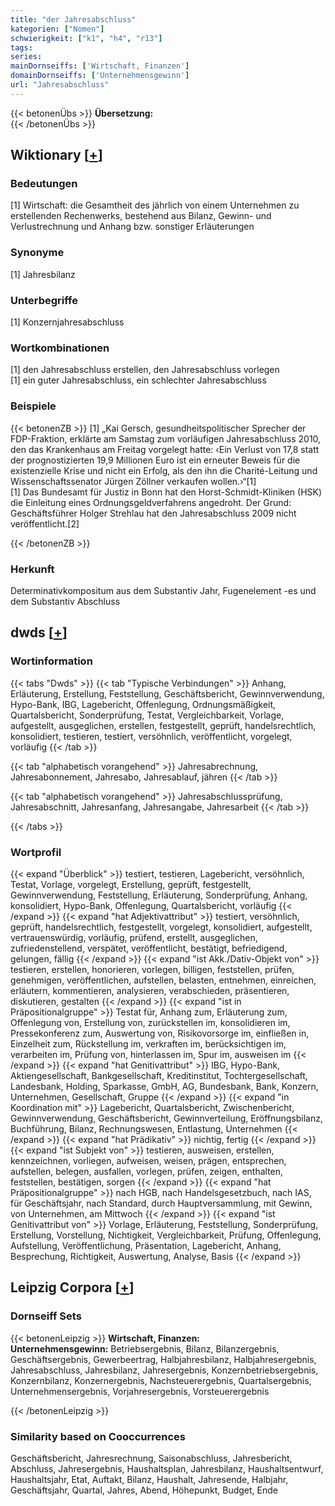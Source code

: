 ```yaml
---
title: "der Jahresabschluss"
kategorien: ["Nomen"]
schwierigkeit: ["k1", "h4", "r13"]
tags:
series:
mainDornseiffs: ['Wirtschaft, Finanzen']
domainDornseiffs: ['Unternehmensgewinn']
url: "Jahresabschluss"
---
```


{{< betonenÜbs >}}
**Übersetzung:**  
{{< /betonenÜbs >}}

## Wiktionary [[+](https://de.wiktionary.org/wiki/Jahresabschluss)]

### Bedeutungen
[1] Wirtschaft: die Gesamtheit des jährlich von einem Unternehmen zu erstellenden Rechenwerks, bestehend aus Bilanz, Gewinn- und Verlustrechnung und Anhang bzw. sonstiger Erläuterungen  

### Synonyme
[1] Jahresbilanz  

### Unterbegriffe
[1] Konzernjahresabschluss  

### Wortkombinationen
[1] den Jahresabschluss erstellen, den Jahresabschluss vorlegen  
[1] ein guter Jahresabschluss, ein schlechter Jahresabschluss  

### Beispiele
{{< betonenZB >}}
[1] „Kai Gersch, gesundheitspolitischer Sprecher der FDP-Fraktion, erklärte am Samstag zum vorläufigen Jahresabschluss 2010, den das Krankenhaus am Freitag vorgelegt hatte: ‹Ein Verlust von 17,8 statt der prognostizierten 19,9 Millionen Euro ist ein erneuter Beweis für die existenzielle Krise und nicht ein Erfolg, als den ihn die Charité-Leitung und Wissenschaftssenator Jürgen Zöllner verkaufen wollen.›“[1]  
[1] Das Bundesamt für Justiz in Bonn hat den Horst-Schmidt-Kliniken (HSK) die Einleitung eines Ordnungsgeldverfahrens angedroht. Der Grund: Geschäftsführer Holger Strehlau hat den Jahresabschluss 2009 nicht veröffentlicht.[2]  

{{< /betonenZB >}}
### Herkunft
Determinativkompositum aus dem Substantiv Jahr, Fugenelement -es und dem Substantiv Abschluss  



## dwds [[+](https://www.dwds.de/wb/Jahresabschluss)]

### Wortinformation
{{< tabs "Dwds" >}}
{{< tab "Typische Verbindungen" >}}
Anhang, Erläuterung, Erstellung, Feststellung, Geschäftsbericht, Gewinnverwendung, Hypo-Bank, IBG, Lagebericht, Offenlegung, Ordnungsmäßigkeit, Quartalsbericht, Sonderprüfung, Testat, Vergleichbarkeit, Vorlage, aufgestellt, ausgeglichen, erstellen, festgestellt, geprüft, handelsrechtlich, konsolidiert, testieren, testiert, versöhnlich, veröffentlicht, vorgelegt, vorläufig
{{< /tab >}}

{{< tab "alphabetisch vorangehend" >}}
Jahresabrechnung, Jahresabonnement, Jahresabo, Jahresablauf, jähren
{{< /tab >}}

{{< tab "alphabetisch vorangehend" >}}
Jahresabschlussprüfung, Jahresabschnitt, Jahresanfang, Jahresangabe, Jahresarbeit
{{< /tab >}}

{{< /tabs >}}

### Wortprofil
{{< expand "Überblick" >}} testiert, testieren, Lagebericht, versöhnlich, Testat, Vorlage, vorgelegt, Erstellung, geprüft, festgestellt, Gewinnverwendung, Feststellung, Erläuterung, Sonderprüfung, Anhang, konsolidiert, Hypo-Bank, Offenlegung, Quartalsbericht, vorläufig {{< /expand >}}
{{< expand "hat Adjektivattribut" >}} testiert, versöhnlich, geprüft, handelsrechtlich, festgestellt, vorgelegt, konsolidiert, aufgestellt, vertrauenswürdig, vorläufig, prüfend, erstellt, ausgeglichen, zufriedenstellend, verspätet, veröffentlicht, bestätigt, befriedigend, gelungen, fällig {{< /expand >}}
{{< expand "ist Akk./Dativ-Objekt von" >}} testieren, erstellen, honorieren, vorlegen, billigen, feststellen, prüfen, genehmigen, veröffentlichen, aufstellen, belasten, entnehmen, einreichen, erläutern, kommentieren, analysieren, verabschieden, präsentieren, diskutieren, gestalten {{< /expand >}}
{{< expand "ist in Präpositionalgruppe" >}} Testat für, Anhang zum, Erläuterung zum, Offenlegung von, Erstellung von, zurückstellen im, konsolidieren im, Pressekonferenz zum, Auswertung von, Risikovorsorge im, einfließen in, Einzelheit zum, Rückstellung im, verkraften im, berücksichtigen im, verarbeiten im, Prüfung von, hinterlassen im, Spur im, ausweisen im {{< /expand >}}
{{< expand "hat Genitivattribut" >}} IBG, Hypo-Bank, Aktiengesellschaft, Bankgesellschaft, Kreditinstitut, Tochtergesellschaft, Landesbank, Holding, Sparkasse, GmbH, AG, Bundesbank, Bank, Konzern, Unternehmen, Gesellschaft, Gruppe {{< /expand >}}
{{< expand "in Koordination mit" >}} Lagebericht, Quartalsbericht, Zwischenbericht, Gewinnverwendung, Geschäftsbericht, Gewinnverteilung, Eröffnungsbilanz, Buchführung, Bilanz, Rechnungswesen, Entlastung, Unternehmen {{< /expand >}}
{{< expand "hat Prädikativ" >}} nichtig, fertig {{< /expand >}}
{{< expand "ist Subjekt von" >}} testieren, ausweisen, erstellen, kennzeichnen, vorliegen, aufweisen, weisen, prägen, entsprechen, aufstellen, belegen, ausfallen, vorlegen, prüfen, zeigen, enthalten, feststellen, bestätigen, sorgen {{< /expand >}}
{{< expand "hat Präpositionalgruppe" >}} nach HGB, nach Handelsgesetzbuch, nach IAS, für Geschäftsjahr, nach Standard, durch Hauptversammlung, mit Gewinn, von Unternehmen, am Mittwoch {{< /expand >}}
{{< expand "ist Genitivattribut von" >}} Vorlage, Erläuterung, Feststellung, Sonderprüfung, Erstellung, Vorstellung, Nichtigkeit, Vergleichbarkeit, Prüfung, Offenlegung, Aufstellung, Veröffentlichung, Präsentation, Lagebericht, Anhang, Besprechung, Richtigkeit, Auswertung, Analyse, Basis {{< /expand >}}

## Leipzig Corpora [[+](https://corpora.uni-leipzig.de/en/res?word=Jahresabschluss&corpusId=deu_newscrawl-public_2018)]

### Dornseiff Sets
{{< betonenLeipzig >}}
**Wirtschaft, Finanzen:**  
**Unternehmensgewinn:** Betriebsergebnis, Bilanz, Bilanzergebnis, Geschäftsergebnis, Gewerbeertrag, Halbjahresbilanz, Halbjahresergebnis, Jahresabschluss, Jahresbilanz, Jahresergebnis, Konzernbetriebsergebnis, Konzernbilanz, Konzernergebnis, Nachsteuerergebnis, Quartalsergebnis, Unternehmensergebnis, Vorjahresergebnis, Vorsteuerergebnis  

{{< /betonenLeipzig >}}

### Similarity based on Cooccurrences
Geschäftsbericht, Jahresrechnung, Saisonabschluss, Jahresbericht, Abschluss, Jahresergebnis, Haushaltsplan, Jahresbilanz, Haushaltsentwurf, Haushaltsjahr, Etat, Auftakt, Bilanz, Haushalt, Jahresende, Halbjahr, Geschäftsjahr, Quartal, Jahres, Abend, Höhepunkt, Budget, Ende


